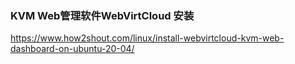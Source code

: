 


### KVM Web管理软件WebVirtCloud 安装 


https://www.how2shout.com/linux/install-webvirtcloud-kvm-web-dashboard-on-ubuntu-20-04/